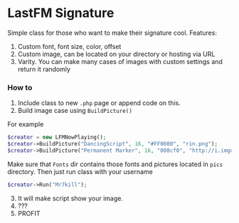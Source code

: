 # LastFM Signature

Simple class for those who want to make their signature cool. 
Features:
1. Custom font, font size, color, offset 
2. Custom image, can be located on your directory or hosting via URL
3. Varity. You can make many cases of images with custom settings and return it randomly

### How to
1. Include class to new `.php` page or append code on this. 
2. Build image case using `BuildPicture()`

For example
```PHP
$creator = new LFMNowPlaying();
$creator->BuildPicture("DancingScript", 16, "#FF0000", "rin.png");
$creator->BuildPicture("Permanent Marker", 16, "008cf0", "http://i.imgur.com/VRUiYl7.png", 8, 130);
```
Make sure that `Fonts` dir contains those fonts and pictures located in `pics` directory.
Then just run class with your username
```PHP
$creator->Run("Mr7kill");
```

3. It will make script show your image. 
4. ???
5. PROFIT